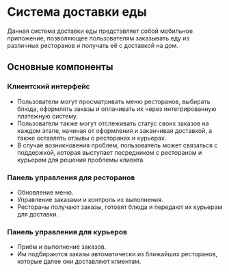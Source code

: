 # Система доставки еды

Данная система доставки еды представляет собой мобильное приложение, позволяющее пользователям заказывать еду из различных ресторанов и получать её с доставкой на дом. 

## Основные компоненты

### Клиентский интерфейс
- Пользователи могут просматривать меню ресторанов, выбирать блюда, оформлять заказы и оплачивать их через интегрированную платежную систему.
- Пользователи также могут отслеживать статус своих заказов на каждом этапе, начиная от оформления и заканчивая доставкой, а также оставлять отзывы о ресторанах и курьерах.
- В случае возникновения проблем, пользователь может связаться с поддержкой, которая выступает посредником с рестораном и курьером для решения проблемы клиента.

### Панель управления для ресторанов
- Обновление меню.
- Управление заказами и контроль их выполнения.
- Рестораны получают заказы, готовят блюда и передают их курьерам для доставки.

### Панель управления для курьеров
- Приём и выполнение заказов.
- Им подбираются заказы автоматически из ближайших ресторанов, которые далее они доставляют клиентам.

